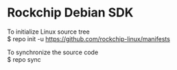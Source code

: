 # Rockchip Debian SDK

To initialize Linux source tree  
$ repo init -u https://github.com/rockchip-linux/manifests

To synchronize the source code  
$ repo sync
